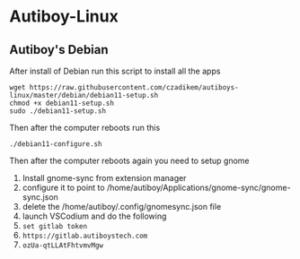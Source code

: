 # Autiboy-Linux

## Autiboy's Debian
After install of Debian run this script to install all the apps
```
wget https://raw.githubusercontent.com/czadikem/autiboys-linux/master/debian/debian11-setup.sh
chmod +x debian11-setup.sh
sudo ./debian11-setup.sh
```
Then after the computer reboots run this 
```
./debian11-configure.sh
```
Then after the computer reboots again you need to setup gnome
1. Install gnome-sync from extension manager
2. configure it to point to /home/autiboy/Applications/gnome-sync/gnome-sync.json
3. delete the /home/autiboy/.config/gnomesync.json file
4. launch VSCodium and do the following
1. ```set gitlab token```
2. ```https://gitlab.autiboystech.com```
3. ```ozUa-qtLLAtFhtvmvMgw```
